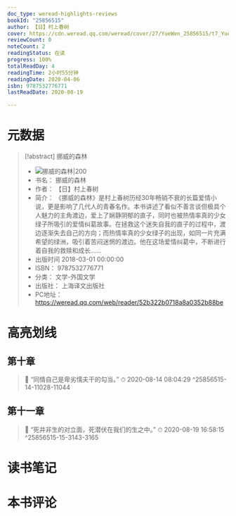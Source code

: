 ```yaml
---
doc_type: weread-highlights-reviews
bookId: "25856515"
author: 【日】村上春树
cover: https://cdn.weread.qq.com/weread/cover/27/YueWen_25856515/t7_YueWen_25856515.jpg
reviewCount: 0
noteCount: 2
readingStatus: 在读
progress: 100%
totalReadDay: 4
readingTime: 2小时55分钟
readingDate: 2020-04-06
isbn: 9787532776771
lastReadDate: 2020-08-19

---
```

# 元数据
> [!abstract] 挪威的森林
> - ![ 挪威的森林|200](https://cdn.weread.qq.com/weread/cover/27/YueWen_25856515/t7_YueWen_25856515.jpg)
> - 书名： 挪威的森林
> - 作者： 【日】村上春树
> - 简介： 《挪威的森林》是村上春树历经30年畅销不衰的长篇爱情小说，更是影响了几代人的青春名作。本书讲述了看似不善言谈但极具个人魅力的主角渡边，爱上了娴静阴郁的直子，同时也被热情率真的少女绿子所吸引的爱情纠葛故事。在拯救这个迷失自我的直子的过程中，渡边逐渐失去自己的方向；而热情率真的少女绿子的出现，如同一片充满希望的绿洲，吸引着苦闷迷惘的渡边。他在这场爱情纠葛中，不断进行着自我的救赎和成长……
> - 出版时间 2018-03-01 00:00:00
> - ISBN： 9787532776771
> - 分类： 文学-外国文学
> - 出版社： 上海译文出版社
> - PC地址：https://weread.qq.com/web/reader/52b322b0718a8a0352b88be

# 高亮划线

## 第十章

> 📌 “同情自己是卑劣懦夫干的勾当。” 
> ⏱ 2020-08-14 08:04:29 ^25856515-14-11028-11044

## 第十一章

> 📌 “死并非生的对立面，死潜伏在我们的生之中。” 
> ⏱ 2020-08-19 16:58:15 ^25856515-15-3143-3165

# 读书笔记

# 本书评论
